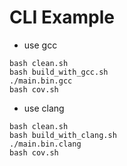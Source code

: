 # CLI Example

- use gcc

```
bash clean.sh
bash build_with_gcc.sh
./main.bin.gcc
bash cov.sh
```

- use clang

```
bash clean.sh
bash build_with_clang.sh
./main.bin.clang
bash cov.sh
```
